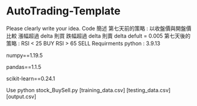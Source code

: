 # AutoTrading-Template

Please clearly write your idea.
Code 簡述
第七天前的策略 :
以收盤價與開盤價比較
漲幅超過 delta 則買
跌幅超過 delta 則賣
delta defult = 0.005
第七天後的策略 :
RSI < 25 BUY
RSI > 65 SELL
Requirments
python : 3.9.13

numpy==1.19.5

pandas==1.1.5

scikit-learn==0.24.1

Use
python stock_BuySell.py [training_data.csv] [testing_data.csv] [output.csv]
